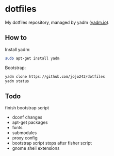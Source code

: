 # dotfiles

My dotfiles repository, managed by yadm ([yadm.io](https://yadm.io/)).

## How to

Install yadm:

```bash
sudo apt-get install yadm
```

Bootstrap:

```bash
yadm clone https://github.com/jojo243/dotfiles
yadm status
```

## Todo

finish bootstrap script

- dconf changes
- apt-get packages
- fonts
- submodules
- proxy config
- bootstrap script stops after fisher script
- gnome shell extensions
